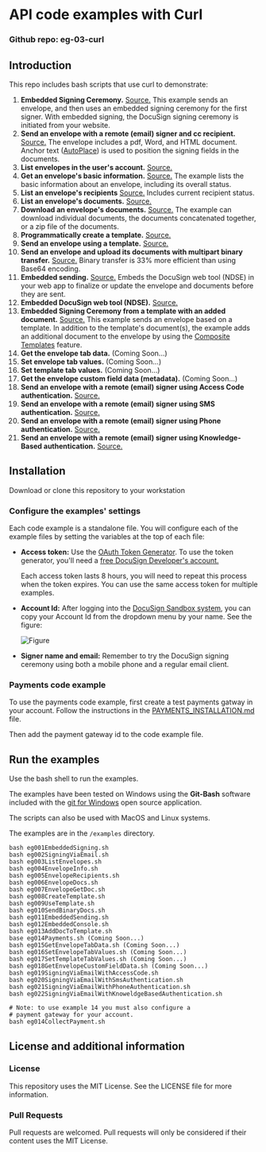 # API code examples with Curl

### Github repo: eg-03-curl
## Introduction
This repo includes bash scripts that use curl to demonstrate:

1. **Embedded Signing Ceremony.**
   [Source.](https://github.com/docusign/eg-03-curl/blob/apiv2/examples/eg001EmbeddedSigning.sh)
   This example sends an envelope, and then uses an embedded signing ceremony for the first signer.
   With embedded signing, the DocuSign signing ceremony is initiated from your website.
1. **Send an envelope with a remote (email) signer and cc recipient.**
   [Source.](https://github.com/docusign/eg-03-curl/blob/apiv2/examples/eg002SigningViaEmail.sh)
   The envelope includes a pdf, Word, and HTML document.
   Anchor text ([AutoPlace](https://support.docusign.com/en/guides/AutoPlace-New-DocuSign-Experience)) is used to position the signing fields in the documents.
1. **List envelopes in the user's account.**
   [Source.](https://github.com/docusign/eg-03-curl/blob/apiv2/examples/eg003ListEnvelopes.sh)
1. **Get an envelope's basic information.**
   [Source.](https://github.com/docusign/eg-03-curl/blob/apiv2/examples/eg004EnvelopeInfo.sh)
   The example lists the basic information about an envelope, including its overall status.
1. **List an envelope's recipients** 
   [Source.](https://github.com/docusign/eg-03-curl/blob/apiv2/examples/eg005EnvelopeRecipients.sh)
   Includes current recipient status.
1. **List an envelope's documents.**
   [Source.](https://github.com/docusign/eg-03-curl/blob/apiv2/examples/eg006EnvelopeDocs.sh)
1. **Download an envelope's documents.** 
   [Source.](https://github.com/docusign/eg-03-curl/blob/apiv2/examples/eg007EnvelopeGetDoc.sh)
   The example can download individual
   documents, the documents concatenated together, or a zip file of the documents.
1. **Programmatically create a template.**
   [Source.](https://github.com/docusign/eg-03-curl/blob/apiv2/examples/eg008CreateTemplate.sh)
1. **Send an envelope using a template.**
   [Source.](https://github.com/docusign/eg-03-curl/blob/apiv2/examples/eg009UseTemplate.sh)
1. **Send an envelope and upload its documents with multipart binary transfer.**
   [Source.](https://github.com/docusign/eg-03-curl/blob/apiv2/examples/eg010SendBinaryDocs.sh)
   Binary transfer is 33% more efficient than using Base64 encoding.
1. **Embedded sending.**
   [Source.](https://github.com/docusign/eg-03-curl/blob/apiv2/examples/eg011EmbeddedSending.sh)
   Embeds the DocuSign web tool (NDSE) in your web app to finalize or update 
   the envelope and documents before they are sent.
1. **Embedded DocuSign web tool (NDSE).**
   [Source.](https://github.com/docusign/eg-03-curl/blob/apiv2/examples/eg012EmbeddedConsole.sh)
1. **Embedded Signing Ceremony from a template with an added document.**
   [Source.](https://github.com/docusign/eg-03-curl/blob/apiv2/examples/eg013AddDocToTemplate.sh)
   This example sends an envelope based on a template.
   In addition to the template's document(s), the example adds an
   additional document to the envelope by using the
   [Composite Templates](https://developers.docusign.com/esign-rest-api/guides/features/templates#composite-templates)
   feature.
1. **Get the envelope tab data.** (Coming Soon...)
1. **Set envelope tab values.** (Coming Soon...)
1. **Set template tab values.** (Coming Soon...)
1. **Get the envelope custom field data (metadata).** (Coming Soon...)
1. **Send an envelope with a remote (email) signer using Access Code authentication.**
   [Source.](https://github.com/docusign/eg-03-curl/blob/apiv2/examples/eg019SigningViaEmailWithAccessCode.sh)
1. **Send an envelope with a remote (email) signer using SMS authentication.**
   [Source.](https://github.com/docusign/eg-03-curl/blob/apiv2/examples/eg020SigningViaEmailWithSmsAuthentication.sh)
1. **Send an envelope with a remote (email) signer using Phone authentication.**
   [Source.](https://github.com/docusign/eg-03-curl/blob/apiv2/examples/eg021SigningViaEmailWithPhoneAuthentication.sh)
1. **Send an envelope with a remote (email) signer using Knowledge-Based authentication.**
   [Source.](https://github.com/docusign/eg-03-curl/blob/apiv2/examples/eg022SigningViaEmailWithKnoweldgeBasedAuthentication.sh)

## Installation

Download or clone this repository to your workstation

### Configure the examples' settings
Each code example is a standalone file. You will configure
each of the example files by setting the variables at the top of each
file:

 * **Access token:** Use the [OAuth Token Generator](https://developers.docusign.com/oauth-token-generator).
   To use the token generator, you'll need a
   [free DocuSign Developer's account.](https://go.docusign.com/sandbox/productshot/?elqCampaignId=16537)

   Each access token lasts 8 hours, you will need to repeat this process
   when the token expires. You can use the same access token for
   multiple examples.

 * **Account Id:** After logging into the [DocuSign Sandbox system](https://demo.docusign.net),
   you can copy your Account Id from the dropdown menu by your name. See the figure:

   ![Figure](https://raw.githubusercontent.com/docusign/qs-python/master/documentation/account_id.png)
 * **Signer name and email:** Remember to try the DocuSign signing ceremony using both a mobile phone and a regular
   email client.

### Payments code example
To use the payments code example, first create a test payments gatway in your account.
Follow the instructions in the
[PAYMENTS_INSTALLATION.md](https://github.com/docusign/eg-03-curl/blob/apiv2/PAYMENTS_INSTALLATION.md)
file.

Then add the payment gateway id to the code example file.

## Run the examples

Use the bash shell to run the examples. 

The examples have been tested on 
Windows using the **Git-Bash** software included with the 
[git for Windows](https://gitforwindows.org/) open source application.

The scripts can also be used with MacOS and Linux systems.

The examples are in the `/examples` directory.

```
bash eg001EmbeddedSigning.sh
bash eg002SigningViaEmail.sh
bash eg003ListEnvelopes.sh
bash eg004EnvelopeInfo.sh
bash eg005EnvelopeRecipients.sh
bash eg006EnvelopeDocs.sh
bash eg007EnvelopeGetDoc.sh
bash eg008CreateTemplate.sh
bash eg009UseTemplate.sh
bash eg010SendBinaryDocs.sh
bash eg011EmbeddedSending.sh
bash eg012EmbeddedConsole.sh
bash eg013AddDocToTemplate.sh
base eg014Payments.sh (Coming Soon...)
bash eg015GetEnvelopeTabData.sh (Coming Soon...)
bash eg016SetEnvelopeTabValues.sh (Coming Soon...)
bash eg017SetTemplateTabValues.sh (Coming Soon...)
bash eg018GetEnvelopeCustomFieldData.sh (Coming Soon...)
bash eg019SigningViaEmailWithAccessCode.sh
bash eg020SigningViaEmailWithSmsAuthentication.sh
bash eg021SigningViaEmailWithPhoneAuthentication.sh
bash eg022SigningViaEmailWithKnoweldgeBasedAuthentication.sh

# Note: to use example 14 you must also configure a
# payment gateway for your account.
bash eg014CollectPayment.sh
```

## License and additional information

### License
This repository uses the MIT License. See the LICENSE file for more information.

### Pull Requests
Pull requests are welcomed. Pull requests will only be considered if their content
uses the MIT License.
